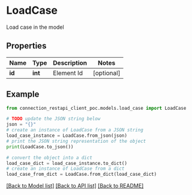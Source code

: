 # LoadCase

Load case in the model

## Properties

Name | Type | Description | Notes
------------ | ------------- | ------------- | -------------
**id** | **int** | Element Id | [optional] 

## Example

```python
from connection_restapi_client_poc.models.load_case import LoadCase

# TODO update the JSON string below
json = "{}"
# create an instance of LoadCase from a JSON string
load_case_instance = LoadCase.from_json(json)
# print the JSON string representation of the object
print(LoadCase.to_json())

# convert the object into a dict
load_case_dict = load_case_instance.to_dict()
# create an instance of LoadCase from a dict
load_case_from_dict = LoadCase.from_dict(load_case_dict)
```
[[Back to Model list]](../README.md#documentation-for-models) [[Back to API list]](../README.md#documentation-for-api-endpoints) [[Back to README]](../README.md)


